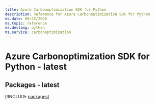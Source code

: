 ```yaml
---
title: Azure Carbonoptimization SDK for Python
description: Reference for Azure Carbonoptimization SDK for Python
ms.date: 09/25/2025
ms.topic: reference
ms.devlang: python
ms.service: carbonoptimization
---
```

# Azure Carbonoptimization SDK for Python - latest
## Packages - latest
[!INCLUDE [packages](carbonoptimization-index.md)]